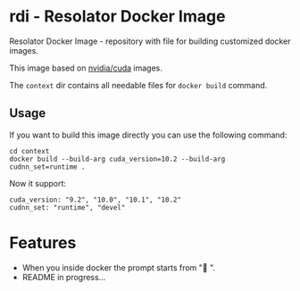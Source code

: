 # rdi - Resolator Docker Image
Resolator Docker Image - repository with file for building customized docker 
images.

This image based on [nvidia/cuda](https://gitlab.com/nvidia/container-images/cuda/-/tree/master/dist/ubuntu18.04) images.

The `context` dir contains all needable files for `docker build` command.


## Usage
If you want to build this image directly you can use the following command:
```shell script
cd context
docker build --build-arg cuda_version=10.2 --build-arg cudnn_set=runtime .
```

Now it support:
```shell script
cuda_version: "9.2", "10.0", "10.1", "10.2"
cudnn_set: "runtime", "devel"
```

# Features
- When you inside docker the prompt starts from ":whale: ".
- README in progress...
